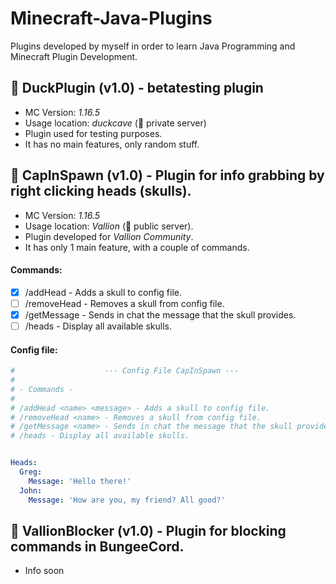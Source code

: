 # Minecraft-Java-Plugins
Plugins developed by myself in order to learn Java Programming and Minecraft Plugin Development.

## 🔧 DuckPlugin (v1.0) - betatesting plugin
  - MC Version: *1.16.5*
  - Usage location: *duckcave* (🔐 private server)
  - Plugin used for testing purposes.
  - It has no main features, only random stuff.

## 👹 CapInSpawn (v1.0) - Plugin for info grabbing by right clicking heads (skulls).
  - MC Version: *1.16.5*
  - Usage location: *Vallion* (📢 public server).
  - Plugin developed for *Vallion Community*.
  - It has only 1 main feature, with a couple of commands.
#### Commands:

  - [x] /addHead <name> <message> - Adds a skull to config file.
  - [ ] /removeHead <name> - Removes a skull from config file.
  - [x] /getMessage <name> - Sends in chat the message that the skull provides.
  - [ ] /heads - Display all available skulls.
  
#### Config file:
  ```yml
#                    --- Config File CapInSpawn ---
# 
# - Commands -
# 
# /addHead <name> <message> - Adds a skull to config file.
# /removeHead <name> - Removes a skull from config file.
# /getMessage <name> - Sends in chat the message that the skull provides.
# /heads - Display all available skulls.


Heads:
    Greg:
      Message: 'Hello there!'
    John:
      Message: 'How are you, my friend? All good?'

  ```


## 📛 VallionBlocker (v1.0) - Plugin for blocking commands in BungeeCord.
  - Info soon
                   
